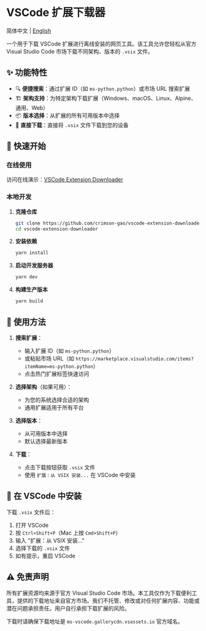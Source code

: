 # VSCode 扩展下载器

简体中文 | [English](README.md)

一个用于下载 VSCode 扩展进行离线安装的网页工具。该工具允许您轻松从官方 Visual Studio Code 市场下载不同架构、版本的 `.vsix` 文件。

## ✨ 功能特性

- 🔍 **便捷搜索**：通过扩展 ID（如 `ms-python.python`）或市场 URL 搜索扩展
- 🏗️ **架构支持**：为特定架构下载扩展（Windows、macOS、Linux、Alpine、通用、Web）
- 📦 **版本选择**：从扩展的所有可用版本中选择
- 💾 **直接下载**：直接将 `.vsix` 文件下载到您的设备

## 🚀 快速开始

### 在线使用

访问在线演示：[VSCode Extension Downloader](https://vscode-extension-downloader.pages.dev/)

### 本地开发

1. **克隆仓库**

   ```bash
   git clone https://github.com/crimson-gao/vscode-extension-downloader.git
   cd vscode-extension-downloader
   ```

2. **安装依赖**

   ```bash
   yarn install
   ```

3. **启动开发服务器**

   ```bash
   yarn dev
   ```

4. **构建生产版本**

   ```bash
   yarn build
   ```

## 📖 使用方法

1. **搜索扩展**：
   - 输入扩展 ID（如 `ms-python.python`）
   - 或粘贴市场 URL（如 `https://marketplace.visualstudio.com/items?itemName=ms-python.python`）
   - 点击热门扩展标签快速访问

2. **选择架构**（如果可用）：
   - 为您的系统选择合适的架构
   - 通用扩展适用于所有平台

3. **选择版本**：
   - 从可用版本中选择
   - 默认选择最新版本

4. **下载**：
   - 点击下载按钮获取 `.vsix` 文件
   - 使用 `扩展：从 VSIX 安装...` 在 VSCode 中安装

## 📝 在 VSCode 中安装

下载 `.vsix` 文件后：

1. 打开 VSCode
2. 按 `Ctrl+Shift+P`（Mac 上按 `Cmd+Shift+P`）
3. 输入 "扩展：从 VSIX 安装..."
4. 选择下载的 `.vsix` 文件
5. 如有提示，重启 VSCode

## ⚠️ 免责声明

所有扩展资源均来源于官方 Visual Studio Code 市场。本工具仅作为下载便利工具，提供的下载地址来自官方市场。我们不托管、修改或对任何扩展内容、功能或潜在问题承担责任。用户自行承担下载扩展的风险。  

下载时请确保下载地址是 `ms-vscode.gallerycdn.vsassets.io` 官方域名。

